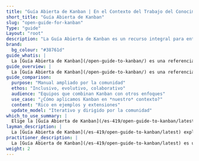 ```yaml
---
title: "Guía Abierta de Kanban | En el Contexto del Trabajo del Conocimiento"
short_title: "Guía Abierta de Kanban"
slug: "open-guide-for-kanban"
Type: "guide"
Layout: "root"
description: "La Guía Abierta de Kanban es un recurso integral para entender e implementar Kanban en contextos de trabajo del conocimiento. Cubre principios, prácticas y aplicaciones del mundo real de Kanban para mejorar la eficiencia del flujo de trabajo y la colaboración del equipo."
brand:
  bg_colour: "#38761d"
guide_whatis: |
  La [Guía Abierta de Kanban](/open-guide-to-kanban/) es una referencia práctica y curada por la comunidad para usar Kanban en el trabajo del conocimiento. Define las prácticas esenciales, medidas y lenguaje para diseñar, ejecutar y mejorar los sistemas Kanban. Construida sobre las bases de la [Guía de Kanban (2025)](/history/kanban-guide-2025/), esta guía expande su aplicabilidad a través de industrias y contextos de equipo, mientras permanece abierta y adaptable. Su propósito es apoyar a las organizaciones que buscan claridad, consistencia y efectividad en cómo gestionan el flujo de valor.
guide_overview: |
  La [Guía Abierta de Kanban](/open-guide-to-kanban/) es una referencia práctica y curada por la comunidad para usar Kanban en el trabajo del conocimiento. Define las prácticas esenciales, medidas y lenguaje para diseñar, ejecutar y mejorar los sistemas Kanban.
guide_comparison:
  purpose: "Manual ampliado por la comunidad"
  ethos: "Inclusivo, evolutivo, colaborativo"
  audience: "Equipos que combinan Kanban con otros enfoques"
  use_case: "¿Cómo aplicamos Kanban en *nuestro* contexto?"
  content: "Rico en ejemplos y extensiones"
  update_model: "Iterativo y dirigido por la comunidad"
which_to_use_summary: |
  Elige la [Guía Abierta de Kanban](/es-419/open-guide-to-kanban/latest) si estás trabajando con múltiples enfoques o quieres más contexto y flexibilidad. Es adecuada para quienes tienen experiencia en Lean, Agile, Scrum o gestión de productos y desean adaptar Kanban a su entorno.
layman_description: |
  La [Guía Abierta de Kanban](/es-419/open-guide-to-kanban/latest) explica cómo usar Kanban y mejorarlo con el tiempo. Ofrece más ejemplos, herramientas e ideas que la guía básica, y funciona bien junto con otros enfoques como Scrum. Está creada por una comunidad amplia y ayuda a aplicar Kanban en distintas situaciones, especialmente cuando los equipos u organizaciones buscan algo más que lo básico.
practitioner_description: |
  La [Guía Abierta de Kanban](/es-419/open-guide-to-kanban/latest) es una referencia curada por la comunidad que amplía la Guía de Kanban básica. Conserva lo esencial, pero añade mayor profundidad — prácticas opcionales, métricas más completas e integración práctica con enfoques como Scrum y Lean. Diseñada para profesionales que aplican Kanban en contextos reales y combinados, ofrece una guía adaptable para mejorar el flujo, los resultados y la colaboración. Es especialmente útil para coaches, consultores y equipos que trabajan en sistemas complejos y en evolución.
weight: 2
---
```

